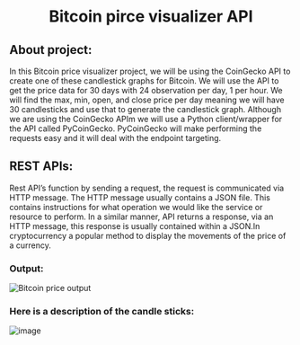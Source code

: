 <h1 align="center">Bitcoin pirce visualizer API</h1>

## About project:
In this Bitcoin price visualizer project, we will be using the CoinGecko API to create one of these candlestick graphs for Bitcoin. We will use the API to get the price data for 30 days with 24 observation per day, 1 per hour. We will find the max, min, open, and close price per day meaning we will have 30 candlesticks and use that to generate the candlestick graph. Although we are using the CoinGecko APIm we will use a Python client/wrapper for the API called PyCoinGecko. PyCoinGecko will make performing the requests easy and it will deal with the endpoint targeting.

## REST APIs:
Rest API’s function by sending a request, the request is communicated via HTTP message. The HTTP message usually contains a JSON file. This contains instructions for what operation we would like the service or resource to perform. In a similar manner, API returns a response, via an HTTP message, this response is usually contained within a JSON.In cryptocurrency a popular method to display the movements of the price of a currency.

### Output:
![Bitcoin price output](https://user-images.githubusercontent.com/70682152/147720066-17f33b4c-4049-4361-9b8d-dc662bbc5cb3.png)

### Here is a description of the candle sticks:

![image](https://user-images.githubusercontent.com/70682152/147720100-2afb90a2-4ff9-4d15-ad97-0bc37336ca67.png)
